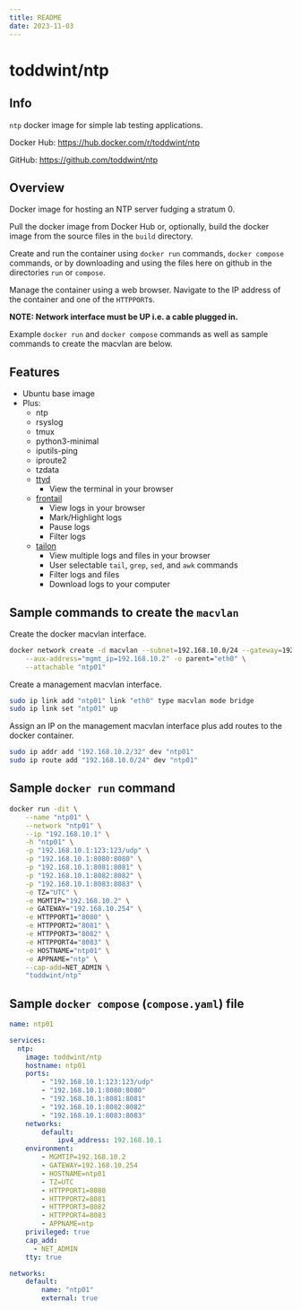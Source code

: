```yaml
---
title: README
date: 2023-11-03
---
```


# toddwint/ntp


## Info

`ntp` docker image for simple lab testing applications.

Docker Hub: <https://hub.docker.com/r/toddwint/ntp>

GitHub: <https://github.com/toddwint/ntp>


## Overview

Docker image for hosting an NTP server fudging a stratum 0.

Pull the docker image from Docker Hub or, optionally, build the docker image from the source files in the `build` directory.

Create and run the container using `docker run` commands, `docker compose` commands, or by downloading and using the files here on github in the directories `run` or `compose`.

Manage the container using a web browser. Navigate to the IP address of the container and one of the `HTTPPORT`s.

**NOTE: Network interface must be UP i.e. a cable plugged in.**

Example `docker run` and `docker compose` commands as well as sample commands to create the macvlan are below.


## Features

- Ubuntu base image
- Plus:
  - ntp
  - rsyslog
  - tmux
  - python3-minimal
  - iputils-ping
  - iproute2
  - tzdata
  - [ttyd](https://github.com/tsl0922/ttyd)
    - View the terminal in your browser
  - [frontail](https://github.com/mthenw/frontail)
    - View logs in your browser
    - Mark/Highlight logs
    - Pause logs
    - Filter logs
  - [tailon](https://github.com/gvalkov/tailon)
    - View multiple logs and files in your browser
    - User selectable `tail`, `grep`, `sed`, and `awk` commands
    - Filter logs and files
    - Download logs to your computer


## Sample commands to create the `macvlan`

Create the docker macvlan interface.

```bash
docker network create -d macvlan --subnet=192.168.10.0/24 --gateway=192.168.10.254 \
    --aux-address="mgmt_ip=192.168.10.2" -o parent="eth0" \
    --attachable "ntp01"
```

Create a management macvlan interface.

```bash
sudo ip link add "ntp01" link "eth0" type macvlan mode bridge
sudo ip link set "ntp01" up
```

Assign an IP on the management macvlan interface plus add routes to the docker container.

```bash
sudo ip addr add "192.168.10.2/32" dev "ntp01"
sudo ip route add "192.168.10.0/24" dev "ntp01"
```


## Sample `docker run` command

```bash
docker run -dit \
    --name "ntp01" \
    --network "ntp01" \
    --ip "192.168.10.1" \
    -h "ntp01" \
    -p "192.168.10.1:123:123/udp" \
    -p "192.168.10.1:8080:8080" \
    -p "192.168.10.1:8081:8081" \
    -p "192.168.10.1:8082:8082" \
    -p "192.168.10.1:8083:8083" \
    -e TZ="UTC" \
    -e MGMTIP="192.168.10.2" \
    -e GATEWAY="192.168.10.254" \
    -e HTTPPORT1="8080" \
    -e HTTPPORT2="8081" \
    -e HTTPPORT3="8082" \
    -e HTTPPORT4="8083" \
    -e HOSTNAME="ntp01" \
    -e APPNAME="ntp" \
    --cap-add=NET_ADMIN \
    "toddwint/ntp"
```


## Sample `docker compose` (`compose.yaml`) file

```yaml
name: ntp01

services:
  ntp:
    image: toddwint/ntp
    hostname: ntp01
    ports:
        - "192.168.10.1:123:123/udp"
        - "192.168.10.1:8080:8080"
        - "192.168.10.1:8081:8081"
        - "192.168.10.1:8082:8082"
        - "192.168.10.1:8083:8083"
    networks:
        default:
            ipv4_address: 192.168.10.1
    environment:
        - MGMTIP=192.168.10.2
        - GATEWAY=192.168.10.254
        - HOSTNAME=ntp01
        - TZ=UTC
        - HTTPPORT1=8080
        - HTTPPORT2=8081
        - HTTPPORT3=8082
        - HTTPPORT4=8083
        - APPNAME=ntp
    privileged: true
    cap_add:
      - NET_ADMIN
    tty: true

networks:
    default:
        name: "ntp01"
        external: true
```
